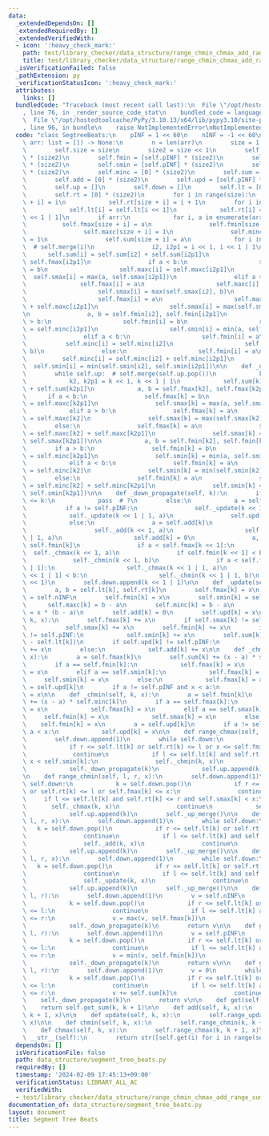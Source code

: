 ```yaml
---
data:
  _extendedDependsOn: []
  _extendedRequiredBy: []
  _extendedVerifiedWith:
  - icon: ':heavy_check_mark:'
    path: test/library_checker/data_structure/range_chmin_chmax_add_range_sum.test.py
    title: test/library_checker/data_structure/range_chmin_chmax_add_range_sum.test.py
  _isVerificationFailed: false
  _pathExtension: py
  _verificationStatusIcon: ':heavy_check_mark:'
  attributes:
    links: []
  bundledCode: "Traceback (most recent call last):\n  File \"/opt/hostedtoolcache/PyPy/3.10.13/x64/lib/pypy3.10/site-packages/onlinejudge_verify/documentation/build.py\"\
    , line 76, in _render_source_code_stat\n    bundled_code = language.bundle(\n\
    \  File \"/opt/hostedtoolcache/PyPy/3.10.13/x64/lib/pypy3.10/site-packages/onlinejudge_verify/languages/python.py\"\
    , line 96, in bundle\n    raise NotImplementedError\nNotImplementedError\n"
  code: "class SegtreeBeats:\n    pINF = 1 << 60\n    nINF = -1 << 60\n\n    def __init__(self,\
    \ arr: list = []) -> None:\n        n = len(arr)\n        size = 1 << (n - 1).bit_length()\n\
    \        self.size = size\n        size2 = size << 1\n        self.fmax = [self.nINF]\
    \ * (size2)\n        self.fmin = [self.pINF] * (size2)\n        self.smax = [self.nINF]\
    \ * (size2)\n        self.smin = [self.pINF] * (size2)\n        self.maxc = [0]\
    \ * (size2)\n        self.minc = [0] * (size2)\n        self.sum = [0] * (size2)\n\
    \        self.add = [0] * (size2)\n        self.upd = [self.pINF] * (size2)\n\
    \        self.up = []\n        self.down = []\n        self.lt = [0] * (size2)\n\
    \        self.rt = [0] * (size2)\n        for i in range(size):\n            self.lt[size\
    \ + i] = i\n            self.rt[size + i] = i + 1\n        for i in range(size)[::-1]:\n\
    \            self.lt[i] = self.lt[i << 1]\n            self.rt[i] = self.rt[i\
    \ << 1 | 1]\n        if arr:\n            for i, a in enumerate(arr):\n      \
    \          self.fmax[size + i] = a\n                self.fmin[size + i] = a\n\
    \                self.maxc[size + i] = 1\n                self.minc[size + i]\
    \ = 1\n                self.sum[size + i] = a\n            for i in range(1, size)[::-1]:\
    \  # self.merge(i)\n                i2, i2p1 = i << 1, i << 1 | 1\n          \
    \      self.sum[i] = self.sum[i2] + self.sum[i2p1]\n                a, b = self.fmax[i2],\
    \ self.fmax[i2p1]\n                if a < b:\n                    self.fmax[i]\
    \ = b\n                    self.maxc[i] = self.maxc[i2p1]\n                  \
    \  self.smax[i] = max(a, self.smax[i2p1])\n                elif a > b:\n     \
    \               self.fmax[i] = a\n                    self.maxc[i] = self.maxc[i2]\n\
    \                    self.smax[i] = max(self.smax[i2], b)\n                else:\n\
    \                    self.fmax[i] = a\n                    self.maxc[i] = self.maxc[i2]\
    \ + self.maxc[i2p1]\n                    self.smax[i] = max(self.smax[i2], self.smax[i2p1])\n\
    \n                a, b = self.fmin[i2], self.fmin[i2p1]\n                if a\
    \ > b:\n                    self.fmin[i] = b\n                    self.minc[i]\
    \ = self.minc[i2p1]\n                    self.smin[i] = min(a, self.smin[i2p1])\n\
    \                elif a < b:\n                    self.fmin[i] = a\n         \
    \           self.minc[i] = self.minc[i2]\n                    self.smin[i] = min(self.smin[i2],\
    \ b)\n                else:\n                    self.fmin[i] = a\n          \
    \          self.minc[i] = self.minc[i2] + self.minc[i2p1]\n                  \
    \  self.smin[i] = min(self.smin[i2], self.smin[i2p1])\n\n    def _up_merge(self):\n\
    \        while self.up:  # self.merge(self.up.pop())\n            k = self.up.pop()\n\
    \            k2, k2p1 = k << 1, k << 1 | 1\n            self.sum[k] = self.sum[k2]\
    \ + self.sum[k2p1]\n            a, b = self.fmax[k2], self.fmax[k2p1]\n      \
    \      if a < b:\n                self.fmax[k] = b\n                self.maxc[k]\
    \ = self.maxc[k2p1]\n                self.smax[k] = max(a, self.smax[k2p1])\n\
    \            elif a > b:\n                self.fmax[k] = a\n                self.maxc[k]\
    \ = self.maxc[k2]\n                self.smax[k] = max(self.smax[k2], b)\n    \
    \        else:\n                self.fmax[k] = a\n                self.maxc[k]\
    \ = self.maxc[k2] + self.maxc[k2p1]\n                self.smax[k] = max(self.smax[k2],\
    \ self.smax[k2p1])\n\n            a, b = self.fmin[k2], self.fmin[k2p1]\n    \
    \        if a > b:\n                self.fmin[k] = b\n                self.minc[k]\
    \ = self.minc[k2p1]\n                self.smin[k] = min(a, self.smin[k2p1])\n\
    \            elif a < b:\n                self.fmin[k] = a\n                self.minc[k]\
    \ = self.minc[k2]\n                self.smin[k] = min(self.smin[k2], b)\n    \
    \        else:\n                self.fmin[k] = a\n                self.minc[k]\
    \ = self.minc[k2] + self.minc[k2p1]\n                self.smin[k] = min(self.smin[k2],\
    \ self.smin[k2p1])\n\n    def _down_propagate(self, k):\n        if self.size\
    \ <= k:\n            pass  # ?\n        else:\n            a = self.upd[k]\n \
    \           if a != self.pINF:\n                self._update(k << 1, a)\n    \
    \            self._update(k << 1 | 1, a)\n                self.upd[k] = self.pINF\n\
    \            else:\n                a = self.add[k]\n                if a:\n \
    \                   self._add(k << 1, a)\n                    self._add(k << 1\
    \ | 1, a)\n                    self.add[k] = 0\n                a, b = self.fmax[k],\
    \ self.fmin[k]\n                if a < self.fmax[k << 1]:\n                  \
    \  self._chmax(k << 1, a)\n                if self.fmin[k << 1] < b:\n       \
    \             self._chmin(k << 1, b)\n                if a < self.fmax[k << 1\
    \ | 1]:\n                    self._chmax(k << 1 | 1, a)\n                if self.fmin[k\
    \ << 1 | 1] < b:\n                    self._chmin(k << 1 | 1, b)\n        self.down.append(k\
    \ << 1)\n        self.down.append(k << 1 | 1)\n\n    def _update(self, k, x):\n\
    \        a, b = self.lt[k], self.rt[k]\n        self.fmax[k] = x\n        self.smax[k]\
    \ = self.nINF\n        self.fmin[k] = x\n        self.smin[k] = self.pINF\n  \
    \      self.maxc[k] = b - a\n        self.minc[k] = b - a\n        self.sum[k]\
    \ = x * (b - a)\n        self.add[k] = 0\n        self.upd[k] = x\n\n    def _add(self,\
    \ k, x):\n        self.fmax[k] += x\n        if self.smax[k] != self.nINF:\n \
    \           self.smax[k] += x\n        self.fmin[k] += x\n        if self.smin[k]\
    \ != self.pINF:\n            self.smin[k] += x\n        self.sum[k] += x * (self.rt[k]\
    \ - self.lt[k])\n        if self.upd[k] != self.pINF:\n            self.upd[k]\
    \ += x\n        else:\n            self.add[k] += x\n\n    def _chmax(self, k,\
    \ x):\n        a = self.fmax[k]\n        self.sum[k] += (x - a) * self.maxc[k]\n\
    \        if a == self.fmin[k]:\n            self.fmax[k] = x\n            self.fmin[k]\
    \ = x\n        elif a == self.smin[k]:\n            self.fmax[k] = x\n       \
    \     self.smin[k] = x\n        else:\n            self.fmax[k] = x\n        a\
    \ = self.upd[k]\n        if a != self.pINF and x < a:\n            self.upd[k]\
    \ = x\n\n    def _chmin(self, k, x):\n        a = self.fmin[k]\n        self.sum[k]\
    \ += (x - a) * self.minc[k]\n        if a == self.fmax[k]:\n            self.fmin[k]\
    \ = x\n            self.fmax[k] = x\n        elif a == self.smax[k]:\n       \
    \     self.fmin[k] = x\n            self.smax[k] = x\n        else:\n        \
    \    self.fmin[k] = x\n        a = self.upd[k]\n        if a != self.pINF and\
    \ a < x:\n            self.upd[k] = x\n\n    def range_chmax(self, l, r, x):\n\
    \        self.down.append(1)\n        while self.down:\n            k = self.down.pop()\n\
    \            if r <= self.lt[k] or self.rt[k] <= l or x <= self.fmin[k]:\n   \
    \             continue\n            if l <= self.lt[k] and self.rt[k] <= r and\
    \ x < self.smin[k]:\n                self._chmin(k, x)\n                continue\n\
    \            self._down_propagate(k)\n            self.up.append(k)\n        self._up_merge()\n\
    \n    def range_chmin(self, l, r, x):\n        self.down.append(1)\n        while\
    \ self.down:\n            k = self.down.pop()\n            if r <= self.lt[k]\
    \ or self.rt[k] <= l or self.fmax[k] <= x:\n                continue\n       \
    \     if l <= self.lt[k] and self.rt[k] <= r and self.smax[k] < x:\n         \
    \       self._chmax(k, x)\n                continue\n            self._down_propagate(k)\n\
    \            self.up.append(k)\n        self._up_merge()\n\n    def range_add(self,\
    \ l, r, x):\n        self.down.append(1)\n        while self.down:\n         \
    \   k = self.down.pop()\n            if r <= self.lt[k] or self.rt[k] <= l:\n\
    \                continue\n            if l <= self.lt[k] and self.rt[k] <= r:\n\
    \                self._add(k, x)\n                continue\n            self._down_propagate(k)\n\
    \            self.up.append(k)\n        self._up_merge()\n\n    def range_update(self,\
    \ l, r, x):\n        self.down.append(1)\n        while self.down:\n         \
    \   k = self.down.pop()\n            if r <= self.lt[k] or self.rt[k] <= l:\n\
    \                continue\n            if l <= self.lt[k] and self.rt[k] <= r:\n\
    \                self._update(k, x)\n                continue\n            self._down_propagate(k)\n\
    \            self.up.append(k)\n        self._up_merge()\n\n    def get_max(self,\
    \ l, r):\n        self.down.append(1)\n        v = self.nINF\n        while self.down:\n\
    \            k = self.down.pop()\n            if r <= self.lt[k] or self.rt[k]\
    \ <= l:\n                continue\n            if l <= self.lt[k] and self.rt[k]\
    \ <= r:\n                v = max(v, self.fmax[k])\n                continue\n\
    \            self._down_propagate(k)\n        return v\n\n    def get_min(self,\
    \ l, r):\n        self.down.append(1)\n        v = self.pINF\n        while self.down:\n\
    \            k = self.down.pop()\n            if r <= self.lt[k] or self.rt[k]\
    \ <= l:\n                continue\n            if l <= self.lt[k] and self.rt[k]\
    \ <= r:\n                v = min(v, self.fmin[k])\n                continue\n\
    \            self._down_propagate(k)\n        return v\n\n    def get_sum(self,\
    \ l, r):\n        self.down.append(1)\n        v = 0\n        while self.down:\n\
    \            k = self.down.pop()\n            if r <= self.lt[k] or self.rt[k]\
    \ <= l:\n                continue\n            if l <= self.lt[k] and self.rt[k]\
    \ <= r:\n                v += self.sum[k]\n                continue\n        \
    \    self._down_propagate(k)\n        return v\n\n    def get(self, k):\n    \
    \    return self.get_sum(k, k + 1)\n\n    def add(self, k, x):\n        self.range_add(k,\
    \ k + 1, x)\n\n    def update(self, k, x):\n        self.range_update(k, k + 1,\
    \ x)\n\n    def chmin(self, k, x):\n        self.range_chmin(k, k + 1, x)\n\n\
    \    def chmax(self, k, x):\n        self.range_chmax(k, k + 1, x)\n\n    def\
    \ __str__(self):\n        return str([self.get(i) for i in range(self.n)])\n"
  dependsOn: []
  isVerificationFile: false
  path: data_structure/segment_tree_beats.py
  requiredBy: []
  timestamp: '2024-02-09 17:45:13+09:00'
  verificationStatus: LIBRARY_ALL_AC
  verifiedWith:
  - test/library_checker/data_structure/range_chmin_chmax_add_range_sum.test.py
documentation_of: data_structure/segment_tree_beats.py
layout: document
title: Segment Tree Beats
---
```

